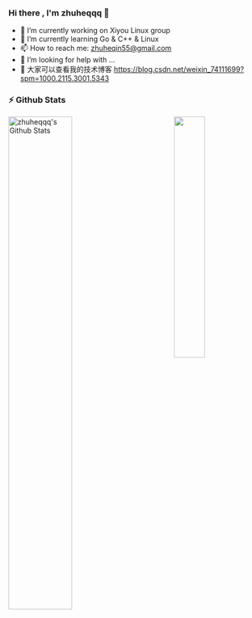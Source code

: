 ### Hi there , I'm zhuheqqq 👋



- 🔭 I’m currently working on Xiyou Linux group
- 🌱 I’m currently learning Go & C++ & Linux
- 📫 How to reach me: zhuheqin55@gmail.com
- 🤔 I’m looking for help with ...
- 💬 大家可以查看我的技术博客 https://blog.csdn.net/weixin_74111699?spm=1000.2115.3001.5343



### :zap: Github Stats

  <img align="left" src="https://github-readme-stats.sumanth-talluri.vercel.app/api?username=zhuheqqq&show_icons=true&&hide_border=true" alt="zhuheqqq's Github Stats" width="50%">

<img width="35%" align="right" src="https://github-readme-stats.vercel.app/api/top-langs/?username=zhuheqqq&theme=dark&layout=compact" />



